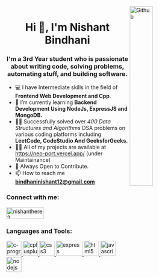 <img width="35%" align="right" alt="Github" src="https://user-images.githubusercontent.com/74038190/229223263-cf2e4b07-2615-4f87-9c38-e37600f8381a.gif" />
<h1 align="center">Hi 👋, I'm Nishant Bindhani</h1>
<h3 align="center">I'm a 3rd Year student who is passionate about writing code, solving problems, automating stuff, and building software.</h3>

 - 💻 I have Intermediate skills in the field of **Frontend Web Development and Cpp**.
- 🌱 I’m currently learning **Backend Development Using NodeJs, ExpressJS and MongoDB.**
- 👨‍💻  Successfully solved over *400 Data Structures and Algorithms*
  DSA problems on various coding platforms including
   **LeetCode, CodeStudio And GeeksforGeeks.**
- 👨‍💻 All of my projects are available at https://neo-port.vercel.app/ (under Maintainance)
- 👯 Always Open to Contribute. 
- 📫 How to reach me **bindhaninishant12@gmail.com**

<h3 align="left">Connect with me:</h3>
<p align="left">
<a href="https://linkedin.com/in/nishanthere2" target="blank"><img align="center" src="https://img.shields.io/badge/LinkedIn-0077B5?style=for-the-badge&logo=linkedin&logoColor=white     " alt="nishanthere2" height="30" width="100" /></a>
</p>

<h3 align="left">Languages and Tools:</h3>
<p align="left"> <a href="https://www.cprogramming.com/" target="_blank" rel="noreferrer"> <img src="https://img.icons8.com/color/48/c-programming.png" alt="c-programming" alt="c" width="40" height="40"/> </a> <a href="https://www.w3schools.com/cpp/" target="_blank" rel="noreferrer"> <img src="https://www.cdnlogo.com/logos/c/76/c.svg" alt="cplusplus" width="40" height="40"/> </a> <a href="https://www.w3schools.com/css/" target="_blank" rel="noreferrer"> <img src="https://img.icons8.com/color/48/css3.png" alt="css3" width="40" height="40"/> </a> <a href="https://expressjs.com" target="_blank" rel="noreferrer"> <img src="https://img.shields.io/badge/express.js-%23404d59.svg?style=for-the-badge&logo=express&logoColor=%2361DAFB" alt="express" width="70" height="40"/> </a> <a href="https://www.w3.org/html/" target="_blank" rel="noreferrer"> <img src="https://img.icons8.com/color/48/html-5--v1.png" alt="html5" width="40" height="40"/> </a> <a href="https://developer.mozilla.org/en-US/docs/Web/JavaScript" target="_blank" rel="noreferrer"> <img src="https://img.icons8.com/color/96/javascript--v1.png" alt="javascript" width="40" height="40"/> </a> <a href="https://nodejs.org" target="_blank" rel="noreferrer"> <img src="https://img.icons8.com/color/96/nodejs.png" alt="nodejs" width="40" height="40"/> </a> </p>
